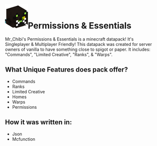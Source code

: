 <h1><img src="https://github.com/mr-chibi/permissions/blob/main/pack.png?raw=true">Permissions & Essentials</h1>
<p>Mr_Chibi's Permissions & Essentials is a minecraft datapack! It's Singleplayer & Multiplayer Friendly!
This datapack was created for server owners of vanilla to have something close to spigot or paper. It includes: "Commands", "Limited Creative", "Ranks", & "Warps".</p>

<h2>What Unique Features does pack offer?</h2>
<ul>
  <li>Commands</li>
  <li>Ranks</li>
  <li>Limited Creative</li>
  <li>Homes</li>
  <li>Warps</li>
  <li>Permissions</li>
</ul>

<h2>How it was written in:</h2>
<ul>
  <li>Json</li>
  <li>Mcfunction</li>
</ul>
